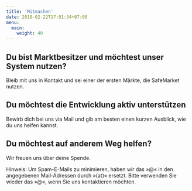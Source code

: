 ```yaml
---
title: 'Mitmachen'
date: 2018-02-22T17:01:34+07:00
menu:
  main:
    weight: 40
---
```


## Du bist Marktbesitzer und möchtest unser System nutzen?
Bleib mit uns in Kontakt und sei einer der ersten Märkte, die SafeMarket nutzen.
## Du möchtest die Entwicklung aktiv unterstützen
Bewirb dich bei uns via Mail und gib am besten einen kurzen Ausblick, wie du uns helfen kannst. 
## Du möchtest auf anderem Weg helfen?
Wir freuen uns über deine Spende.

Hinweis: Um Spam-E-Mails zu minimieren, haben wir das »@« in den angegebenen Mail-Adressen durch »(at)« ersetzt. Bitte verwenden Sie wieder das »@«, wenn Sie uns kontaktieren möchten.
